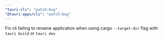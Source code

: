 ```yaml
---
"tauri-cli": "patch:bug"
"@tauri-apps/cli": "patch:bug"
---
```


Fix cli failing to rename application when using cargo `--target-dir` flag with `tauri build` or `tauri dev`
